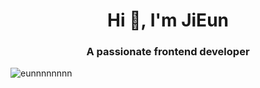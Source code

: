 <h1 align="center">Hi 👋, I'm JiEun</h1>
<h3 align="center">A passionate frontend developer</h3>

<p><img align="left" src="https://github-readme-stats.vercel.app/api/top-langs?username=eunnnnnnnn&show_icons=true&locale=en&layout=compact" alt="eunnnnnnnn" /></p>

<p>&nbsp;<img align="center" src="https://github-readme-stats.vercel.app/api?username=eunnnnnnnn&show_icons=true&locale=en" alt="eunn
<!--
**Eunnnnnnnn/Eunnnnnnnn** is a ✨ _special_ ✨ repository because its `README.md` (this file) appears on your GitHub profile.

Here are some ideas to get you started:

- 🔭 I’m currently working on ...
- 🌱 I’m currently learning ...
- 👯 I’m looking to collaborate on ...
- 🤔 I’m looking for help with ...
- 💬 Ask me about ...
- 📫 How to reach me: ...
- 😄 Pronouns: ...
- ⚡ Fun fact: ...

-->



